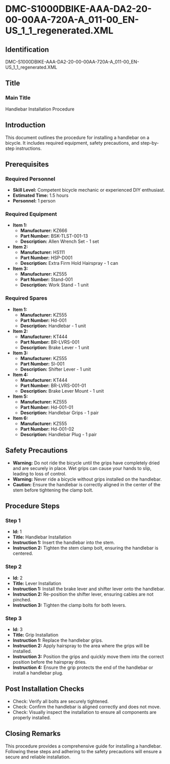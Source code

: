 # DMC-S1000DBIKE-AAA-DA2-20-00-00AA-720A-A_011-00_EN-US_1_1_regenerated.XML

## Identification
<docId>DMC-S1000DBIKE-AAA-DA2-20-00-00AA-720A-A_011-00_EN-US_1_1_regenerated.XML</docId>
## Title
### Main Title
Handlebar Installation Procedure

## Introduction
This document outlines the procedure for installing a handlebar on a bicycle. It includes required equipment, safety precautions, and step-by-step instructions.

## Prerequisites

### Required Personnel
*   **Skill Level:** Competent bicycle mechanic or experienced DIY enthusiast.
*   **Estimated Time:** 1.5 hours
*   **Personnel:** 1 person

### Required Equipment
*   **Item 1:**
    *   **Manufacturer:** KZ666
    *   **Part Number:** BSK-TLST-001-13
    *   **Description:** Allen Wrench Set - 1 set
*   **Item 2:**
    *   **Manufacturer:** HS111
    *   **Part Number:** HSP-D001
    *   **Description:** Extra Firm Hold Hairspray - 1 can
*   **Item 3:**
    *   **Manufacturer:** KZ555
    *   **Part Number:** Stand-001
    *   **Description:** Work Stand - 1 unit

### Required Spares
*   **Item 1:**
    *   **Manufacturer:** KZ555
    *   **Part Number:** Hd-001
    *   **Description:** Handlebar - 1 unit
*   **Item 2:**
    *   **Manufacturer:** KT444
    *   **Part Number:** BR-LVRS-001
    *   **Description:** Brake Lever - 1 unit
*   **Item 3:**
    *   **Manufacturer:** KZ555
    *   **Part Number:** Sl-001
    *   **Description:** Shifter Lever - 1 unit
*   **Item 4:**
    *   **Manufacturer:** KT444
    *   **Part Number:** BR-LVRS-001-01
    *   **Description:** Brake Lever Mount - 1 unit
*   **Item 5:**
    *   **Manufacturer:** KZ555
    *   **Part Number:** Hd-001-01
    *   **Description:** Handlebar Grips - 1 pair
*   **Item 6:**
    *   **Manufacturer:** KZ555
    *   **Part Number:** Hd-001-02
    *   **Description:** Handlebar Plug - 1 pair

## Safety Precautions
*   **Warning:** Do not ride the bicycle until the grips have completely dried and are securely in place. Wet grips can cause your hands to slip, leading to loss of control.
*   **Warning:** Never ride a bicycle without grips installed on the handlebar.
*   **Caution:** Ensure the handlebar is correctly aligned in the center of the stem before tightening the clamp bolt.

## Procedure Steps
### Step 1
*   **Id:** 1
*   **Title:** Handlebar Installation
*   **Instruction 1:** Insert the handlebar into the stem.
*   **Instruction 2:** Tighten the stem clamp bolt, ensuring the handlebar is centered.

### Step 2
*   **Id:** 2
*   **Title:** Lever Installation
*   **Instruction 1:** Install the brake lever and shifter lever onto the handlebar.
*   **Instruction 2:** Re-position the shifter lever, ensuring cables are not pinched.
*   **Instruction 3:** Tighten the clamp bolts for both levers.

### Step 3
*   **Id:** 3
*   **Title:** Grip Installation
*   **Instruction 1:** Replace the handlebar grips.
*   **Instruction 2:** Apply hairspray to the area where the grips will be installed.
*   **Instruction 3:** Position the grips and quickly move them into the correct position before the hairspray dries.
*   **Instruction 4:** Ensure the grip protects the end of the handlebar or install a handlebar plug.

## Post Installation Checks
*   Check: Verify all bolts are securely tightened.
*   Check: Confirm the handlebar is aligned correctly and does not move.
*   Check: Visually inspect the installation to ensure all components are properly installed.

## Closing Remarks
This procedure provides a comprehensive guide for installing a handlebar. Following these steps and adhering to the safety precautions will ensure a secure and reliable installation.